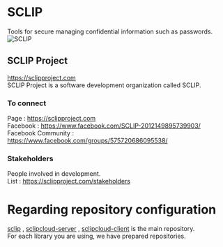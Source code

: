 # SCLIP
Tools for secure managing confidential information such as passwords.<br />
![SCLIP](https://sclipproject.com/img/etc/001.JPG)

## SCLIP Project
https://sclipproject.com<br />
SCLIP Project is a software development organization called SCLIP.


### To connect
Page : https://sclipproject.com<br />
Facebook : https://www.facebook.com/SCLIP-2012149895739903/<br />
Facebook Community : https://www.facebook.com/groups/575720686095538/<br />

### Stakeholders
People involved in development. <br />
List : https://sclipproject.com/stakeholders

# Regarding repository configuration
[sclip](https://github.com/SCLIP-Repos/sclip) , [sclipcloud-server](https://github.com/SCLIP-Repos/sclipcloud-server) , [sclipcloud-client](https://github.com/SCLIP-Repos/sclipcloud-client)  is the main repository.<br />
For each library you are using, we have prepared repositories.
